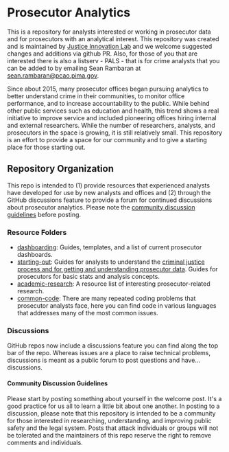 # Prosecutor Analytics

This is a repository for analysts interested or working in prosecutor data and 
for prosecutors with an analytical interest. This repository was created and is 
maintained by [Justice Innovation Lab](https://https://www.justiceinnovationlab.org/) and we welcome suggested 
changes and additions via github PR. Also, for those of you that are interested
there is also a listserv - PALS - that is for crime analysts that you can be 
added to by emailing Sean Rambaran at sean.rambaran@pcao.pima.gov.

Since about 2015, many prosecutor offices began pursuing analytics to better 
understand crime in their communities, to monitor office performance, and to 
increase accountability to the public. While behind other public services such 
as education and health, this trend shows a real initiative to improve service
and included pioneering offices hiring internal and external researchers. While
the number of researchers, analysts, and prosecutors in the space is growing, it
is still relatively small. This repository is an effort to provide a space for 
our community and to give a starting place for those starting out.

## Repository Organization
This repo is intended to (1) provide resources that experienced analysts have 
developed for use by new analysts and offices and (2) through the GitHub 
discussions feature to provide a forum for continued discussions about 
prosecutor analytics. Please note the [community discussion guidelines](#community-discussion-guidelines) before
posting.

### Resource Folders

- [dashboarding](https://github.com/Justice-Innovation-Lab/prosecutor-analytics/tree/main/dashboarding): Guides, templates, and a list of current prosecutor 
    dashboards.
- [starting-out](https://github.com/Justice-Innovation-Lab/prosecutor-analytics/tree/main/starting-out): Guides for analysts to understand the [criminal justice 
    process and for getting and understanding prosecutor data](https://github.com/Justice-Innovation-Lab/prosecutor-analytics/tree/main/starting-out/criminal_justice_explainer). Guides for 
    prosecutors for basic stats and analysis concepts.
- [academic-research](https://github.com/Justice-Innovation-Lab/prosecutor-analytics/tree/main/academic-research): A resource list of interesting prosecutor-related 
    research.
- [common-code](https://github.com/Justice-Innovation-Lab/prosecutor-analytics/tree/main/common-code): There are many repeated coding problems that prosecutor
    analysts face, here you can find code in various languages that addresses
    many of the most common issues.

### Discussions
GitHub repos now include a discussions feature you can find along the top bar
of the repo. Whereas issues are a place to raise technical problems, discussions
is meant as a public forum to post questions and have... discussions.

#### Community Discussion Guidelines

Please start by posting something about yourself in the welcome post. It's a 
good practice for us all to learn a little bit about one another. In posting to
a discussion, please note that this repository is intended to be a community for
those interested in researching, understanding, and improving public safety and
the legal system. Posts that attack individuals or groups will not be tolerated
and the maintainers of this repo reserve the right to remove comments and 
individuals.

